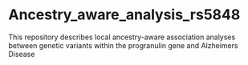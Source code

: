 # Ancestry_aware_analysis_rs5848
This repository describes local ancestry-aware association analyses between genetic variants within the progranulin gene and Alzheimers Disease
